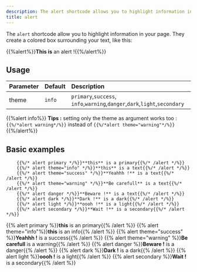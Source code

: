 ```yaml
---
description: The alert shortcode allows you to highlight information in your page.
title: alert
---
```


The `alert` shortcode allow you to highlight information in your page. They create a colored box surrounding your text, like this:

{{%alert%}}**This is** an alert !{{%/alert%}}
## Usage 

| Parameter | Default | Description |
|:--|:--|:--|
| theme | `info` | `primary`,`success`, `info`,`warning`,`danger`,`dark`,`light`,`secondary` |

{{%alert info%}}
**Tips :** setting only the theme as argument works too : 
`{{%/*alert warning*/%}}`  instead of `{{%/*alert theme="warning"*/%}}`
{{%/alert%}}

## Basic examples

```
	{{%/* alert primary */%}}**this** is a primary{{%/* /alert */%}}
	{{%/* alert theme="info" */%}}**this** is a text{{%/* /alert */%}}
	{{%/* alert theme="success" */%}}**Yeahhh !** is a text{{%/* /alert */%}}
	{{%/* alert theme="warning" */%}}**Be carefull** is a text{{%/* /alert */%}}
	{{%/* alert danger */%}}**Beware !** is a text{{%/* /alert */%}}
	{{%/* alert dark */%}}**Dark !** is a dark{{%/* /alert */%}}
	{{%/* alert light */%}}**oooh !** is a light{{%/* /alert */%}}
	{{%/* alert secondary */%}}**Wait !** is a secondary{{%/* /alert */%}}
```
{{% alert primary %}}**this** is an primary{{% /alert %}}
{{% alert theme="info"%}}**this** is an info{{% /alert %}}
{{% alert theme="success" %}}**Yeahhh !** is a success{{% /alert %}}
{{% alert theme="warning" %}}**Be carefull** is a warning{{% /alert %}}
{{% alert danger %}}**Beware !** is a danger{{% /alert %}}
{{% alert dark %}}**Dark !** is a dark{{% /alert %}}
{{% alert light %}}**oooh !** is a light{{% /alert %}}
{{% alert secondary %}}**Wait !** is a secondary{{% /alert %}}